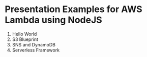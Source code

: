 # Presentation Examples for AWS Lambda using NodeJS

1. Hello World
1. S3 Blueprint
1. SNS and DynamoDB
1. Serverless Framework